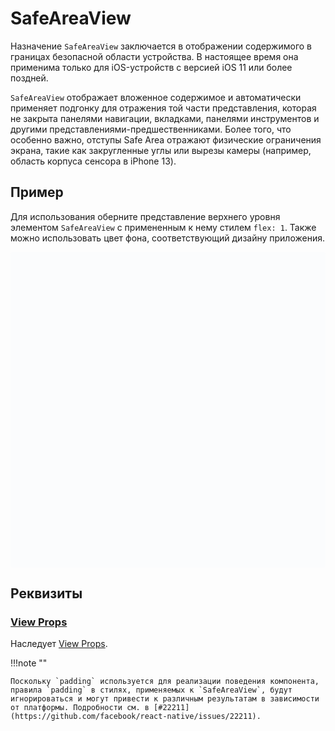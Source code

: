 # SafeAreaView

Назначение `SafeAreaView` заключается в отображении содержимого в границах безопасной области устройства. В настоящее время она применима только для iOS-устройств с версией iOS 11 или более поздней.

`SafeAreaView` отображает вложенное содержимое и автоматически применяет подгонку для отражения той части представления, которая не закрыта панелями навигации, вкладками, панелями инструментов и другими представлениями-предшественниками. Более того, что особенно важно, отступы Safe Area отражают физические ограничения экрана, такие как закругленные углы или вырезы камеры (например, область корпуса сенсора в iPhone 13).

## Пример

Для использования оберните представление верхнего уровня элементом `SafeAreaView` с примененным к нему стилем `flex: 1`. Также можно использовать цвет фона, соответствующий дизайну приложения.

<div data-snack-id="@bndby/safeareaview-example" data-snack-platform="web" data-snack-preview="true" data-snack-theme="light" style="overflow:hidden;background:#fbfcfd;border:1px solid var(--color-border);border-radius:4px;height:505px;width:100%"></div>

## Реквизиты

### [View Props](view.md#props)

Наследует [View Props](view.md#props).

!!!note ""

    Поскольку `padding` используется для реализации поведения компонента, правила `padding` в стилях, применяемых к `SafeAreaView`, будут игнорироваться и могут привести к различным результатам в зависимости от платформы. Подробности см. в [#22211](https://github.com/facebook/react-native/issues/22211).
